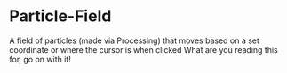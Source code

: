 # Particle-Field
A field of particles (made via Processing) that moves based on a set coordinate or where the cursor is when clicked
What are you reading this for, go on with it!
